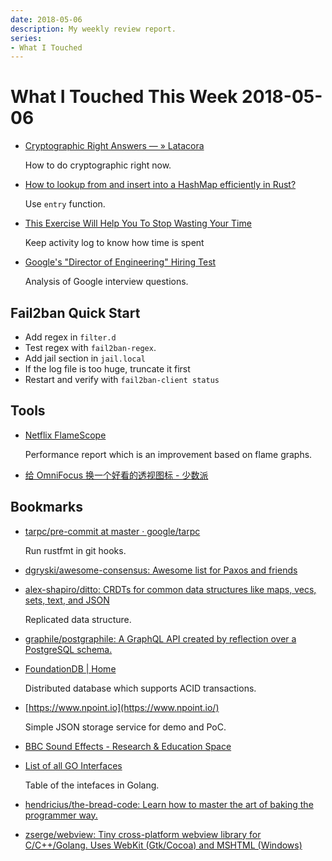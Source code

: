```yaml
---
date: 2018-05-06
description: My weekly review report.
series:
- What I Touched
---
```


# What I Touched This Week 2018-05-06


* [Cryptographic Right Answers — » Latacora](http://latacora.singles/2018/04/03/cryptographic-right-answers.html)

    How to do cryptographic right now.

* [How to lookup from and insert into a HashMap efficiently in Rust?](https://stackoverflow.com/a/28512504/667158)

    Use `entry` function.

* [This Exercise Will Help You To Stop Wasting Your Time](https://medium.com/darius-foroux/this-exercise-will-help-you-to-wasting-your-time-447cce156205)

    Keep activity log to know how time is spent

* [Google's "Director of Engineering" Hiring Test](http://gwan.com/blog/20160405.html)

    Analysis of Google interview questions.

<!--more-->

## Fail2ban Quick Start

- Add regex in `filter.d`
- Test regex with `fail2ban-regex`.
- Add jail section in `jail.local`
- If the log file is too huge, truncate it first
- Restart and verify with `fail2ban-client status`

## Tools

* [Netflix FlameScope](https://medium.com/netflix-techblog/netflix-flamescope-a57ca19d47bb)

    Performance report which is an improvement based on flame graphs.

* [给 OmniFocus 换一个好看的透视图标 - 少数派](https://sspai.com/post/44083)


## Bookmarks

* [tarpc/pre-commit at master · google/tarpc](https://github.com/google/tarpc/blob/master/hooks/pre-commit)

    Run rustfmt in git hooks.

* [dgryski/awesome-consensus: Awesome list for Paxos and friends](https://github.com/dgryski/awesome-consensus)
* [alex-shapiro/ditto: CRDTs for common data structures like maps, vecs, sets, text, and JSON](https://github.com/alex-shapiro/ditto)

    Replicated data structure.

* [graphile/postgraphile: A GraphQL API created by reflection over a PostgreSQL schema.](https://github.com/graphile/postgraphile)
* [FoundationDB | Home](https://www.foundationdb.org/)

    Distributed database which supports ACID transactions.

* [https://www.npoint.io](https://www.npoint.io/)

    Simple JSON storage service for demo and PoC.

* [BBC Sound Effects - Research & Education Space](http://bbcsfx.acropolis.org.uk/)

* [List of all GO Interfaces](http://sweetohm.net/article/go-interfaces.en.html?mkt_tok=eyJpIjoiTW1OalpHVTJPVEU0TnpnMSIsInQiOiJ0bnlwZ0Ntck40anp1ZEp5aHlTU1BDbktZRklxWEdOTml5N3VYeXZCZUZnMjNOakZLeThRUGpJSWRSZndteGZlMVVIc21zdnc2VzBWUmZXK1NiWFh5ejlQZHV0ZG9vUlwvaTFXMjdoKzQxZWlDTzExVnRRVDZ6dWlOdll0S1wvUjJhIn0%253D)

    Table of the intefaces in Golang.

* [hendricius/the-bread-code: Learn how to master the art of baking the programmer way.](https://github.com/hendricius/the-bread-code)
* [zserge/webview: Tiny cross-platform webview library for C/C++/Golang. Uses WebKit (Gtk/Cocoa) and MSHTML (Windows)](https://github.com/zserge/webview)
